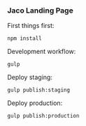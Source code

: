 ### Jaco Landing Page

First things first:
```
npm install
```
Development workflow:
```
gulp
```
Deploy staging:
```
gulp publish:staging
```
Deploy production:
```
gulp publish:production
```